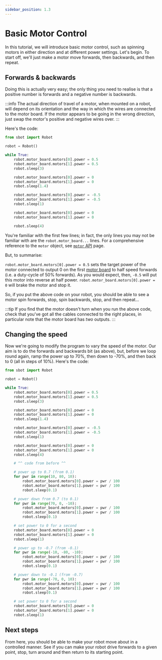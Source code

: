 ```yaml
---
sidebar_position: 1.3
---
```


# Basic Motor Control

In this tutorial, we will introduce basic motor control, such as spinning motors in either direction and at different power settings. Let's begin. To start off, we'll just make a motor move forwards, then backwards, and then repeat.

## Forwards & backwards

Doing this is actually very easy; the only thing you need to realise is that a positive number is forwards and a negative number is backwards.

:::info
The actual direction of travel of a motor, when mounted on a robot, will depend on its orientation and the way in which the wires are connected to the motor board. If the motor appears to be going in the wrong direction, just swap the motor's positive and negative wires over.
:::

Here's the code:

```python
from sbot import Robot

robot = Robot()

while True:
    robot.motor_board.motors[0].power = 0.5
    robot.motor_board.motors[1].power = 0.5
    robot.sleep(3)

    robot.motor_board.motors[0].power = 0
    robot.motor_board.motors[1].power = 0
    robot.sleep(1.4)

    robot.motor_board.motors[0].power = -0.5
    robot.motor_board.motors[1].power = -0.5
    robot.sleep(1)

    robot.motor_board.motors[0].power = 0
    robot.motor_board.motors[1].power = 0

    robot.sleep(4)
```

You're familiar with the first few lines; in fact, the only lines you may not be familiar with are the `robot.motor_board...` lines. For a comprehensive reference to the `motor` object, see [`motor` API](../programming/motor-board.md) page.

But, to summarise:

`robot.motor_board.motors[0].power = 0.5` sets the target power of the motor connected to output 0 on the first [motor board](../kit/motor-board.md) to half speed forwards (i.e. a duty-cycle of 50% forwards). As you would expect, then, `-0.5` will put this motor into reverse at half power.
`robot.motor_board.motors[0].power = 0` will brake the motor and stop it.

So, if you put the above code on your robot, you should be able to see a motor spin forwards, stop, spin backwards, stop, and then repeat...

:::tip
If you find that the motor doesn't turn when you run the above code, check that you've got all the cables connected to the right places, in particular note that the motor board has _two_ outputs.
:::

## Changing the speed

Now we're going to modify the program to vary the speed of the motor. Our aim is to do the forwards and backwards bit (as above), but, before we loop round again, ramp the power up to 70%, then down to -70%, and then back to 0 (all in steps of 10%). Here's the code:

```python
from sbot import Robot

robot = Robot()

while True:
    robot.motor_board.motors[0].power = 0.5
    robot.motor_board.motors[1].power = 0.5
    robot.sleep(3)

    robot.motor_board.motors[0].power = 0
    robot.motor_board.motors[1].power = 0
    robot.sleep(1.4)

    robot.motor_board.motors[0].power = -0.5
    robot.motor_board.motors[1].power = -0.5
    robot.sleep(1)

    robot.motor_board.motors[0].power = 0
    robot.motor_board.motors[1].power = 0
    robot.sleep(4)

    # ^^ code from before ^^

    # power up to 0.7 (from 0.1)
    for pwr in range(10, 80, 10):
        robot.motor_board.motors[0].power = pwr / 100
        robot.motor_board.motors[1].power = pwr / 100
        robot.sleep(0.1)

    # power down from 0.7 (to 0.1)
    for pwr in range(70, 0, -10):
        robot.motor_board.motors[0].power = pwr / 100
        robot.motor_board.motors[1].power = pwr / 100
        robot.sleep(0.1)

    # set power to 0 for a second
    robot.motor_board.motors[0].power = 0
    robot.motor_board.motors[1].power = 0
    robot.sleep(1)

    # power up to -0.7 (from -0.1)
    for pwr in range(-10, -80, -10):
        robot.motor_board.motors[0].power = pwr / 100
        robot.motor_board.motors[1].power = pwr / 100
        robot.sleep(0.1)

    # power down to -0.1 (from -0.7)
    for pwr in range(-70, 0, 10):
        robot.motor_board.motors[0].power = pwr / 100
        robot.motor_board.motors[1].power = pwr / 100
        robot.sleep(0.1)

    # set power to 0 for a second
    robot.motor_board.motors[0].power = 0
    robot.motor_board.motors[1].power = 0
    robot.sleep(1)
```

## Next steps

From here, you should be able to make your robot move about in a controlled manner. See if you can make your robot drive forwards to a given point, stop, turn around and then return to its starting point.

